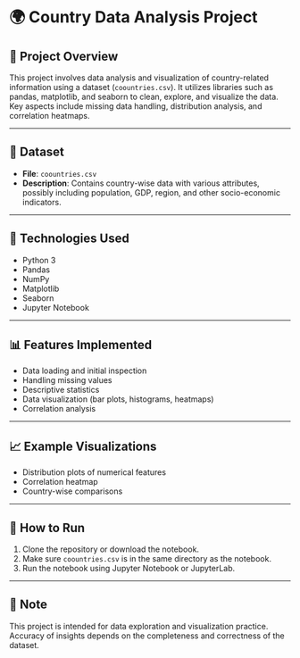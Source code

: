 # 🌍 Country Data Analysis Project

## 📌 Project Overview

This project involves data analysis and visualization of country-related information using a dataset (`coountries.csv`). It utilizes libraries such as pandas, matplotlib, and seaborn to clean, explore, and visualize the data. Key aspects include missing data handling, distribution analysis, and correlation heatmaps.

---

## 📁 Dataset

- **File**: `coountries.csv`
- **Description**: Contains country-wise data with various attributes, possibly including population, GDP, region, and other socio-economic indicators.

---

## 🧠 Technologies Used

- Python 3
- Pandas
- NumPy
- Matplotlib
- Seaborn
- Jupyter Notebook

---

## 📊 Features Implemented

- Data loading and initial inspection
- Handling missing values
- Descriptive statistics
- Data visualization (bar plots, histograms, heatmaps)
- Correlation analysis

---

## 📈 Example Visualizations

- Distribution plots of numerical features
- Correlation heatmap
- Country-wise comparisons

---

## 🚀 How to Run

1. Clone the repository or download the notebook.
2. Make sure `coountries.csv` is in the same directory as the notebook.
3. Run the notebook using Jupyter Notebook or JupyterLab.

---

## 📌 Note

This project is intended for data exploration and visualization practice. Accuracy of insights depends on the completeness and correctness of the dataset.

